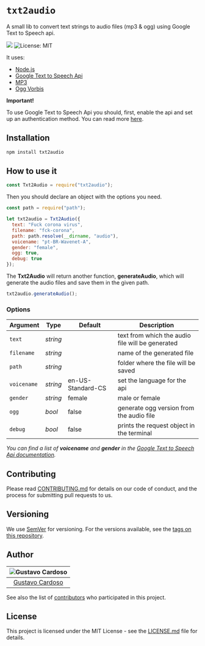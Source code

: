 # `txt2audio`

A small lib to convert text strings to audio files (mp3 & ogg) using Google Text to Speech api.

<img src="https://img.shields.io/github/package-json/v/gustavocardoso/txt2audio?style=flat-square"> <img src="https://img.shields.io/github/license/gustavocardoso/txt2audio?style=flat-square" alt="License: MIT">

It uses:

- [Node.js](https://nodejs.org/)
- [Google Text to Speech Api](https://cloud.google.com/text-to-speech)
- [MP3](https://en.wikipedia.org/wiki/MP3)
- [Ogg Vorbis](https://xiph.org/vorbis/)

**Important!**

To use Google Text to Speech Api you should, first, enable the api and set up an authentication method. You can read more [here](https://cloud.google.com/text-to-speech/docs/quickstart-client-libraries).

## Installation

```bash
npm install txt2audio
```

## How to use it

```javascript
const Txt2Audio = require("txt2audio");
```

Then you should declare an object with the options you need.

```javascript
const path = require("path");

let txt2audio = Txt2Audio({
  text: "Fuck corona virus",
  filename: "fck-corona",
  path: path.resolve(__dirname, "audio"),
  voicename: "pt-BR-Wavenet-A",
  gender: "female",
  ogg: true,
  debug: true
});
```

The **Txt2Audio** will return another function, **generateAudio**, which will generate the audio files and save them in the given path.

```javascript
txt2audio.generateAudio();
```

### Options

| Argument    | Type     | Default           | Description                                      |
| ----------- | -------- | ----------------- | ------------------------------------------------ |
| `text`      | _string_ |                   | text from which the audio file will be generated |
| `filename`  | _string_ |                   | name of the generated file                       |
| `path`      | _string_ |                   | folder where the file will be saved              |
| `voicename` | _string_ | en-US-Standard-CS | set the language for the api                     |
| `gender`    | _string_ | female            | male or female                                   |
| `ogg`       | _bool_   | false             | generate ogg version from the audio file         |
| `debug`     | _bool_   | false             | prints the request object in the terminal        |

_You can find a list of **voicename** and **gender** in the [Google Text to Speech Api documentation](https://cloud.google.com/text-to-speech/docs/voices)._

## Contributing

Please read [CONTRIBUTING.md](https://gist.github.com/PurpleBooth/b24679402957c63ec426) for details on our code of conduct, and the process for submitting pull requests to us.

## Versioning

We use [SemVer](http://semver.org/) for versioning. For the versions available, see the [tags on this repository](https://github.com/gustavocardoso/txt2audio/tags).

## Author

| ![Gustavo Cardoso](https://avatars1.githubusercontent.com/u/3013?s=150&v=4) |
| :-------------------------------------------------------------------------: |
|                [Gustavo Cardoso](https://gustavocardoso.me/)                |

See also the list of [contributors](https://github.com/gustavocardoso/txt2audio/contributors) who participated in this project.

## License

This project is licensed under the MIT License - see the [LICENSE.md](LICENSE.md) file for details.
